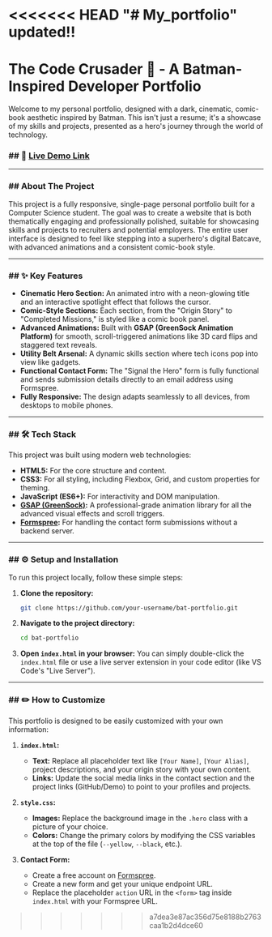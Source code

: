 <<<<<<< HEAD
"# My_portfolio" 
updated!!
=======


# The Code Crusader 🦇 - A Batman-Inspired Developer Portfolio

Welcome to my personal portfolio, designed with a dark, cinematic, comic-book aesthetic inspired by Batman. This isn't just a resume; it's a showcase of my skills and projects, presented as a hero's journey through the world of technology.

### \#\# 🚀 [Live Demo Link](https://my-portfolio-two-kappa-19.vercel.app/)



-----

### \#\# About The Project

This project is a fully responsive, single-page personal portfolio built for a Computer Science student. The goal was to create a website that is both thematically engaging and professionally polished, suitable for showcasing skills and projects to recruiters and potential employers. The entire user interface is designed to feel like stepping into a superhero's digital Batcave, with advanced animations and a consistent comic-book style.

-----

### \#\# ✨ Key Features

  * **Cinematic Hero Section:** An animated intro with a neon-glowing title and an interactive spotlight effect that follows the cursor.
  * **Comic-Style Sections:** Each section, from the "Origin Story" to "Completed Missions," is styled like a comic book panel.
  * **Advanced Animations:** Built with **GSAP (GreenSock Animation Platform)** for smooth, scroll-triggered animations like 3D card flips and staggered text reveals.
  * **Utility Belt Arsenal:** A dynamic skills section where tech icons pop into view like gadgets.
  * **Functional Contact Form:** The "Signal the Hero" form is fully functional and sends submission details directly to an email address using Formspree.
  * **Fully Responsive:** The design adapts seamlessly to all devices, from desktops to mobile phones.

-----

### \#\# 🛠️ Tech Stack

This project was built using modern web technologies:

  * **HTML5:** For the core structure and content.
  * **CSS3:** For all styling, including Flexbox, Grid, and custom properties for theming.
  * **JavaScript (ES6+):** For interactivity and DOM manipulation.
  * **[GSAP (GreenSock)](https://gsap.com/):** A professional-grade animation library for all the advanced visual effects and scroll triggers.
  * **[Formspree](https://formspree.io/):** For handling the contact form submissions without a backend server.

-----

### \#\# ⚙️ Setup and Installation

To run this project locally, follow these simple steps:

1.  **Clone the repository:**
    ```bash
    git clone https://github.com/your-username/bat-portfolio.git
    ```
2.  **Navigate to the project directory:**
    ```bash
    cd bat-portfolio
    ```
3.  **Open `index.html` in your browser:**
    You can simply double-click the `index.html` file or use a live server extension in your code editor (like VS Code's "Live Server").

-----

### \#\# ✏️ How to Customize

This portfolio is designed to be easily customized with your own information:

1.  **`index.html`:**

      * **Text:** Replace all placeholder text like `[Your Name]`, `[Your Alias]`, project descriptions, and your origin story with your own content.
      * **Links:** Update the social media links in the contact section and the project links (GitHub/Demo) to point to your profiles and projects.
      

2.  **`style.css`:**

      * **Images:** Replace the background image in the `.hero` class with a picture of your choice.
      * **Colors:** Change the primary colors by modifying the CSS variables at the top of the file (`--yellow`, `--black`, etc.).

3.  **Contact Form:**

      * Create a free account on [Formspree](https://formspree.io/).
      * Create a new form and get your unique endpoint URL.
      * Replace the placeholder `action` URL in the `<form>` tag inside `index.html` with your Formspree URL.
>>>>>>> a7dea3e87ac356d75e8188b2763caa1b2d4dce60
